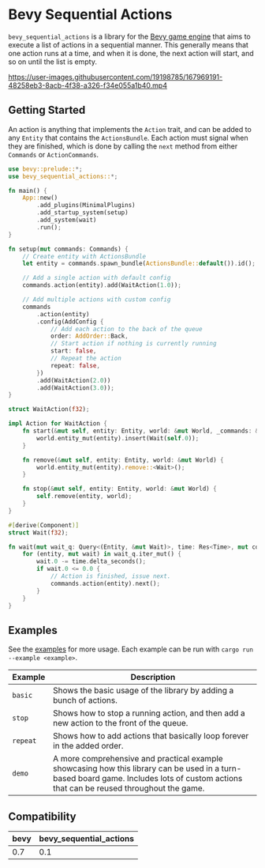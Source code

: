 # Bevy Sequential Actions

`bevy_sequential_actions` is a library for the [Bevy game engine](https://bevyengine.org/ "bevy game engine") that aims to execute a list of actions in a sequential manner. This generally means that one action runs at a time, and when it is done, the next action will start, and so on until the list is empty.

https://user-images.githubusercontent.com/19198785/167969191-48258eb3-8acb-4f38-a326-f34e055a1b40.mp4

## Getting Started

An action is anything that implements the `Action` trait, and can be added to any `Entity` that contains the `ActionsBundle`. Each action must signal when they are finished, which is done by calling the `next` method from either `Commands` or `ActionCommands`.

```rust
use bevy::prelude::*;
use bevy_sequential_actions::*;

fn main() {
    App::new()
        .add_plugins(MinimalPlugins)
        .add_startup_system(setup)
        .add_system(wait)
        .run();
}

fn setup(mut commands: Commands) {
    // Create entity with ActionsBundle
    let entity = commands.spawn_bundle(ActionsBundle::default()).id();

    // Add a single action with default config
    commands.action(entity).add(WaitAction(1.0));

    // Add multiple actions with custom config
    commands
        .action(entity)
        .config(AddConfig {
            // Add each action to the back of the queue
            order: AddOrder::Back,
            // Start action if nothing is currently running
            start: false,
            // Repeat the action
            repeat: false,
        })
        .add(WaitAction(2.0))
        .add(WaitAction(3.0));
}

struct WaitAction(f32);

impl Action for WaitAction {
    fn start(&mut self, entity: Entity, world: &mut World, _commands: &mut ActionCommands) {
        world.entity_mut(entity).insert(Wait(self.0));
    }

    fn remove(&mut self, entity: Entity, world: &mut World) {
        world.entity_mut(entity).remove::<Wait>();
    }

    fn stop(&mut self, entity: Entity, world: &mut World) {
        self.remove(entity, world);
    }
}

#[derive(Component)]
struct Wait(f32);

fn wait(mut wait_q: Query<(Entity, &mut Wait)>, time: Res<Time>, mut commands: Commands) {
    for (entity, mut wait) in wait_q.iter_mut() {
        wait.0 -= time.delta_seconds();
        if wait.0 <= 0.0 {
            // Action is finished, issue next.
            commands.action(entity).next();
        }
    }
}
```

## Examples

See the [examples](examples/) for more usage. Each example can be run with `cargo run --example <example>`.

| Example  | Description                                                                                                                                                                            |
| -------- | -------------------------------------------------------------------------------------------------------------------------------------------------------------------------------------- |
| `basic`  | Shows the basic usage of the library by adding a bunch of actions.                                                                                                                     |
| `stop`   | Shows how to stop a running action, and then add a new action to the front of the queue.                                                                                               |
| `repeat` | Shows how to add actions that basically loop forever in the added order.                                                                                                               |
| `demo`   | A more comprehensive and practical example showcasing how this library can be used in a turn-based board game. Includes lots of custom actions that can be reused throughout the game. |

## Compatibility

| bevy | bevy_sequential_actions |
| ---- | ----------------------- |
| 0.7  | 0.1                     |
